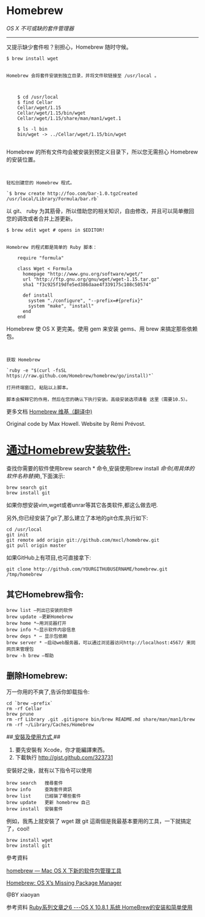 # Homebrew #
*OS X 不可或缺的套件管理器*

-------------------------------------------------------------------

又提示缺少套件啦？别担心，Homebrew 随时守候。

	$ brew install wget

```````````````````````````````````````````````````````````````````````````````````````````````````````````````````````````````

Homebrew 会将套件安装到独立目录，并将文件软链接至 /usr/local 。



	$ cd /usr/local
	$ find Cellar
	Cellar/wget/1.15
	Cellar/wget/1.15/bin/wget
	Cellar/wget/1.15/share/man/man1/wget.1

	$ ls -l bin
	bin/wget -> ../Cellar/wget/1.15/bin/wget


```````````````````````````````````````````````````````````````````````````````````````````````````````````````````````````````


Homebrew 的所有文件均会被安装到预定义目录下，所以您无需担心 Homebrew 的安装位置。

```````````````````````````````````````````````````````````````````````````````````````````````````````````````````````````````


轻松创建您的 Homebrew 程式。
	
`$ brew create http://foo.com/bar-1.0.tgzCreated /usr/local/Library/Formula/bar.rb`

```````````````````````````````````````````````````````````````````````````````````````````````````````````````````````````````


以 git、 ruby 为其筋骨，所以借助您的相关知识，自由修改，并且可以简单撤回您的调改或者合并上游更新。

	$ brew edit wget # opens in $EDITOR!

```````````````````````````````````````````````````````````````````````````````````````````````````````````````````````````````

Homebrew 的程式都是简单的 Ruby 脚本：

	require "formula"
	
	class Wget < Formula
	  homepage "http://www.gnu.org/software/wget/"
	  url "http://ftp.gnu.org/gnu/wget/wget-1.15.tar.gz"
	  sha1 "f3c925f19dfe5ed386daae4f339175c108c50574"
	
	  def install
	    system "./configure", "--prefix=#{prefix}"
	    system "make", "install"
	  end
	end

```````````````````````````````````````````````````````````````````````````````````````````````````````````````````````````````



Homebrew 使 OS X 更完美。使用 gem 来安装 gems、用 brew 来搞定那些依赖包。
```````````````````````````````````````````````````````````````````````````````````````````````````````````````````````````````


获取 Homebrew
	
`ruby -e "$(curl -fsSL https://raw.github.com/Homebrew/homebrew/go/install)"`

打开终端窗口, 粘贴以上脚本。

脚本会解释它的作用，然后在您的确认下执行安装。高级安装选项请看 这里（需要10.5）。
```````````````````````````````````````````````````````````````````````````````````````````````````````````````````````````````


更多文档
[Homebrew 维基（翻译中)](https://github.com/Homebrew/homebrew/wiki)

Original code by Max Howell. Website by Rémi Prévost.




# [通过Homebrew安装软件:](http://www.cr173.com/html/20276_1.html) #

查找你需要的软件使用brew search * 命令,安装使用brew install *命令(用具体的软件名称替换*),下面演示:

	brew search git
	brew install git

如果你想安装vim,wget或者unrar等其它各类软件,都这么做去吧.

另外,你已经安装了git了,那么建立了本地的git仓库,执行如下:

	cd /usr/local
	git init
	git remote add origin git://github.com/mxcl/homebrew.git
	git pull origin master
如果GitHub上有项目,也可直接拿下:

`git clone http://github.com/YOURGITHUBUSERNAME/homebrew.git /tmp/homebrew`

## 其它Homebrew指令: ##

	brew list —列出已安装的软件
	brew update —更新Homebrew
	brew home *—用浏览器打开
	brew info *—显示软件内容信息
	brew deps * — 显示包依赖
	brew server * —启动web服务器，可以通过浏览器访问http://localhost:4567/ 来同网页来管理包
	brew -h brew —帮助

## 删除Homebrew: ##

万一你用的不爽了,告诉你卸载指令:

	cd `brew –prefix`
	rm -rf Cellar
	brew prune
	rm -rf Library .git .gitignore bin/brew README.md share/man/man1/brew
	rm -rf ~/Library/Caches/Homebrew


##[ 安裝及使用方式 ](http://ihower.tw/blog/archives/4308)##

1. 要先安裝有 Xcode，你才能編譯東西。
2. 下載執行 http://gist.github.com/323731

安裝好之後，就有以下指令可以使用

	brew search   搜尋套件
	brew info     查詢套件資訊
	brew list     已經裝了哪些套件
	brew update   更新 homebrew 自己
	brew install  安裝套件

例如，我馬上就安裝了 wget 跟 git 這兩個是我最基本要用的工具，一下就搞定了，cool!

	brew install wget
	brew install git

參考資料

[homebrew — Mac OS X 下新的软件包管理工具](http://blog.jjgod.org/2009/12/21/homebrew-package-management/)

[Homebrew: OS X’s Missing Package Manager](http://www.engineyard.com/blog/2010/homebrew-os-xs-missing-package-manager/)








@BY xiaoyan

参考资料
[Ruby系列文章之6 ---OS X 10.8.1 系统 HomeBrew的安装和简单使用](http://blog.csdn.net/maojudong/article/details/7918291)